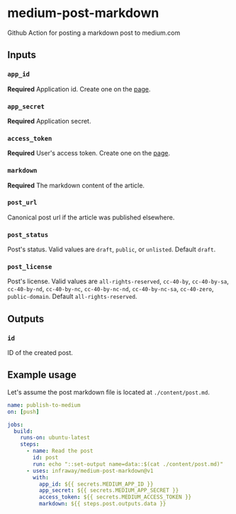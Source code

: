 # medium-post-markdown
Github Action for posting a markdown post to medium.com

## Inputs

### `app_id`

**Required** Application id. Create one on the [page](https://medium.com/me/applications).

### `app_secret`

**Required** Application secret.

### `access_token`

**Required** User's access token. Create one on the [page](https://medium.com/me/settings).

### `markdown`

**Required** The markdown content of the article.

### `post_url`

Canonical post url if the article was published elsewhere.

### `post_status`

Post's status. Valid values are `draft`, `public`, or `unlisted`. Default `draft`. 

### `post_license`

Post's license. Valid values are `all-rights-reserved`, `cc-40-by`, `cc-40-by-sa`, `cc-40-by-nd`, `cc-40-by-nc`, `cc-40-by-nc-nd`, `cc-40-by-nc-sa`, `cc-40-zero`, `public-domain`. Default `all-rights-reserved`.

## Outputs

### `id`

ID of the created post.

## Example usage
Let's assume the post markdown file is located at `./content/post.md`.

```yaml
name: publish-to-medium
on: [push]

jobs:
  build:
    runs-on: ubuntu-latest
    steps:
      - name: Read the post
        id: post
        run: echo "::set-output name=data::$(cat ./content/post.md)"
      - uses: infraway/medium-post-markdown@v1
        with:
          app_id: ${{ secrets.MEDIUM_APP_ID }}
          app_secret: ${{ secrets.MEDIUM_APP_SECRET }}
          access_token: ${{ secrets.MEDIUM_ACCESS_TOKEN }}
          markdown: ${{ steps.post.outputs.data }}
```
